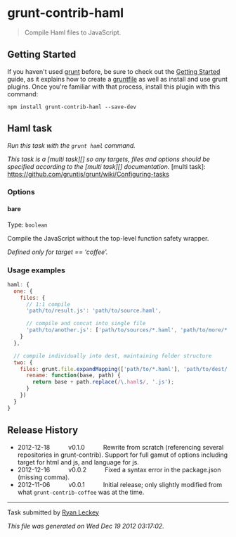 # grunt-contrib-haml

> Compile Haml files to JavaScript.


## Getting Started
If you haven't used [grunt][] before, be sure to check out the [Getting Started][] guide, as it explains how to create a [gruntfile][Getting Started] as well as install and use grunt plugins. Once you're familiar with that process, install this plugin with this command:

```shell
npm install grunt-contrib-haml --save-dev
```

[grunt]: http://gruntjs.com/
[Getting Started]: https://github.com/gruntjs/grunt/blob/devel/docs/getting_started.md


## Haml task
_Run this task with the `grunt haml` command._

_This task is a [multi task][] so any targets, files and options should be specified according to the [multi task][] documentation._
[multi task]: https://github.com/gruntjs/grunt/wiki/Configuring-tasks


### Options

#### bare
Type: ```boolean```

Compile the JavaScript without the top-level function safety wrapper.

*Defined only for target == 'coffee'.*

### Usage examples

``` javascript
haml: {
  one: {
    files: {
      // 1:1 compile
      'path/to/result.js': 'path/to/source.haml',

      // compile and concat into single file
      'path/to/another.js': ['path/to/sources/*.haml', 'path/to/more/*.haml']
    }
  },

  // compile individually into dest, maintaining folder structure
  two: {
    files: grunt.file.expandMapping(['path/to/*.haml'], 'path/to/dest/', {
      rename: function(base, path) {
        return base + path.replace(/\.haml$/, '.js');
      }
    })
  }
}
```


## Release History

 * 2012-12-18   v0.1.0   Rewrite from scratch (referencing several repositories in grunt-contrib). Support for full gamut of options including target for html and js, and language for js.
 * 2012-12-16   v0.0.2   Fixed a syntax error in the package.json (missing comma).
 * 2012-11-06   v0.0.1   Initial release; only slightly modified from what `grunt-contrib-coffee` was at the time.

---

Task submitted by [Ryan Leckey](https://github.com/mehcode)

*This file was generated on Wed Dec 19 2012 03:17:02.*

